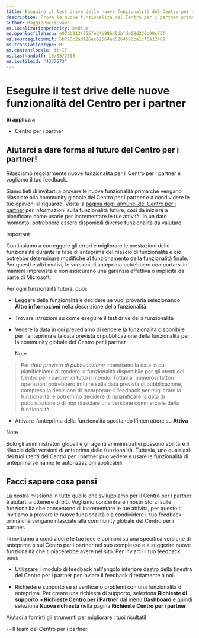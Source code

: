 ```yaml
---
title: Eseguire il test drive delle nuove funzionalità del Centro per i partner
description: Prova le nuove funzionalità del Centro per i partner prima che vengano rilasciate e facci sapere cosa ne pensi. Aiutarci a dare forma al futuro del Centro per i partner!
author: MaggiePucciEvans
ms.localizationpriority: medium
ms.openlocfilehash: e07db213f755fe24e98bd6dbfde08d226b09c75f
ms.sourcegitcommit: 5b720c2ad126ec52564ad5264596ca1cf6a12489
ms.translationtype: MT
ms.contentlocale: it-IT
ms.lasthandoff: 10/05/2018
ms.locfileid: "4377573"
---
```

# <a name="test-drive-new-partner-center-features"></a>Eseguire il test drive delle nuove funzionalità del Centro per i partner

**Si applica a**

- Centro per i partner

## <a name="help-shape-the-future-of-partner-center"></a>Aiutarci a dare forma al futuro del Centro per i partner!

Rilasciamo regolarmente nuove funzionalità per il Centro per i partner e vogliamo il tuo feedback. 

Siamo lieti di invitarti a provare le nuove funzionalità prima che vengano rilasciate alla community globale del Centro per i partner e a condividere le tue opinioni al riguardo. Visita la [pagina degli annunci del Centro per i partner](https://partnercenter.microsoft.com/pcv/announcements) per informazioni sulla funzionalità future, così da iniziare a pianificare come usarle per incrementare le tue attività. In un dato momento, potrebbero essere disponibili diverse funzionalità da valutare.

> [!IMPORTANT]  
> Continuiamo a correggere gli errori e migliorare le prestazioni delle funzionalità durante la fase di anteprima del rilascio di funzionalità e ciò potrebbe determinare modifiche al funzionamento della funzionalità finale. Per questi e altri motivi, le versioni di anteprima potrebbero comportarsi in maniera imprevista e non assicurano una garanzia effettiva o implicita da parte di Microsoft.

Per ogni funzionalità futura, puoi:

-   Leggere della funzionalità e decidere se vuoi provarla selezionando **Altre informazioni** nella descrizione della funzionalità 

-   Trovare istruzioni su come eseguire il test drive della funzionalità

-   Vedere la data in cui prevediamo di rendere la funzionalità disponibile per l'anteprima e la data prevista di pubblicazione della funzionalità per la community globale del Centro per i partner 

    > [!NOTE]  
>  Per *data prevista di pubblicazione* intendiamo la data in cui pianifichiamo di rendere la funzionalità disponibile per gli utenti del Centro per i partner di tutto il mondo. Tuttavia, numerosi fattori operazioni potrebbero influire sulla data prevista di pubblicazione, compresa la decisione di incorporare il feedback per migliorare la funzionalità, e potremmo decidere di ripianificare la data di pubblicazione o di non rilasciare una versione commerciale della funzionalità.  

-   Attivare l'anteprima della funzionalità spostando l'interruttore su **Attiva**

> [!NOTE]  
>  Solo gli amministratori globali e gli agenti amministrativi possono abilitare il rilascio delle versioni di anteprima delle funzionalità. Tuttavia, uno qualsiasi dei tuoi utenti del Centro per i partner può vedere e usare le funzionalità di anteprima se hanno le autorizzazioni applicabili.
 
## <a name="tell-us-what-you-think"></a>Facci sapere cosa pensi

La nostra missione in tutto quello che sviluppiamo per il Centro per i partner è aiutarti a ottenere di più. Vogliamo concentrare i nostri sforzi sulle funzionalità che consentono di incrementare le tue attività, per questo ti invitiamo a provare le nuove funzionalità e a condividere il tuo feedback prima che vengano rilasciate alla community globale del Centro per i partner. 

Ti invitiamo a condividere le tue idee e opinioni su una specifica versione di anteprima o sul Centro per i partner nel suo complesso e a suggerire nuove funzionalità che ti piacerebbe avere nel sito. Per inviarci il tuo feedback, puoi:  

-   Utilizzare il modulo di feedback nell'angolo inferiore destro della finestra del Centro per i partner per inviare il feedback direttamente a noi. 

-   Richiedere supporto se si verificano problemi con una funzionalità di anteprima. Per creare una richiesta di supporto, seleziona **Richieste di supporto > Richieste Centro per i Partner** dal menu **Dashboard** e quindi seleziona **Nuova richiesta** nella pagina **Richieste Centro per i partner**.

Aiutaci a fornirti gli strumenti per migliorare i tuoi risultati!

-- Il team del Centro per i partner

